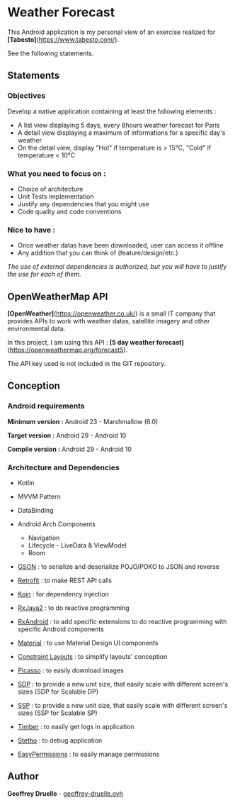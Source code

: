 # Weather Forecast

This Android application is my personal view of an exercise realized for **[Tabesto]**(https://www.tabesto.com/).

See the following statements.

## Statements

### Objectives

Develop a native application containing at least the following elements :

* A list view displaying 5 days, every 8hours weather forecast for Paris
* A detail view displaying a maximum of informations for a specific day's weather
* On the detail view, display "Hot" if temperature is > 15°C, "Cold" if temperature < 10°C

### What you need to focus on :
* Choice of architecture
* Unit Tests implementation
* Justify any dependencies that you might use
* Code quality and code conventions

### Nice to have :
* Once weather datas have been downloaded, user can access it offline
* Any addition that you can think of (feature/design/etc.)

*The use of external dependencies is authorized, but you will have to justify the use for each of them.*


## OpenWeatherMap API

**[OpenWeather]**(https://openweather.co.uk/) is a small IT company that provides APIs to work with weather datas, satellite imagery and other environmental data.

In this project, I am using this API : **[5 day weather forecast]**(https://openweathermap.org/forecast5).

The API key used is not included in the GIT repository.


## Conception

### Android requirements

**Minimum version :** Android 23 - Marshmallow (6.0)

**Target version :** Android 29 - Android 10

**Compile version :** Android 29 - Android 10

### Architecture and Dependencies

* Kotlin
* MVVM Pattern
* DataBinding
* Android Arch Components
    * Navigation
    * Lifecycle - LiveData & ViewModel
    * Room

* [GSON](https://github.com/google/gson) : to serialize and deserialize POJO/POKO to JSON and reverse
* [Retrofit](https://github.com/square/retrofit) : to make REST API calls
* [Koin](https://github.com/InsertKoinIO/koin) : for dependency injection
* [RxJava2](https://github.com/ReactiveX/RxJava) : to do reactive programming
* [RxAndroid](https://github.com/ReactiveX/RxAndroid) : to add specific extensions to do reactive programming with specific Android components
* [Material](https://github.com/material-components/material-components-android) : to use Material Design UI components
* [Constraint Layouts](https://developer.android.com/jetpack/androidx/releases/constraintlayout) : to simplify layouts' conception
* [Picasso](https://github.com/square/picasso) : to easily download images
* [SDP](https://github.com/intuit/sdp) : to provide a new unit size, that easily scale with different screen's sizes (SDP for Scalable DP)
* [SSP](https://github.com/intuit/ssp) : to provide a new unit size, that easily scale with different screen's sizes (SSP for Scalable SP)
* [Timber](https://github.com/JakeWharton/timber) : to easily get logs in application
* [Stetho](https://github.com/facebook/stetho) : to debug application
* [EasyPermissions](https://github.com/googlesamples/easypermissions) : to easily manage permissions


## Author

**Geoffrey Druelle** - [geoffrey-druelle.ovh](https://geoffrey-druelle.ovh)